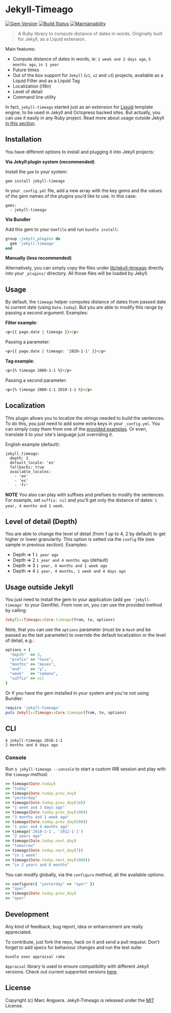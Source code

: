# Jekyll-Timeago

[![Gem Version](https://badge.fury.io/rb/jekyll-timeago.svg)](http://badge.fury.io/rb/jekyll-timeago)
[![Build Status](https://travis-ci.org/markets/jekyll-timeago.svg?branch=master)](https://travis-ci.org/markets/jekyll-timeago)
[![Maintainability](https://api.codeclimate.com/v1/badges/a8be458ba0532c2d057d/maintainability)](https://codeclimate.com/github/markets/jekyll-timeago/maintainability)

> A Ruby library to compute distance of dates in words. Originally built for Jekyll, as a Liquid extension.

Main features:

* Compute distance of dates in words, ie: `1 week and 2 days ago`, `5 months ago`, `in 1 year`
* Future times
* Out of the box support for `Jekyll` (`v1`, `v2` and `v3`) projects, available as a Liquid Filter and as a Liquid Tag
* Localization (i18n)
* Level of detail
* Command line utility

In fact, `jekyll-timeago` started just as an extension for [Liquid](https://github.com/Shopify/liquid) template engine, to be used in Jekyll and Octopress backed sites. But actually, you can use it easily in any Ruby project. Read more about usage outside Jekyll [in this section](#usage-outside-jekyll).

## Installation

You have different options to install and plugging it into Jekyll projects:

**Via Jekyll plugin system (recommended)**

Install the `gem` to your system:

```
gem install jekyll-timeago
```

In your `_config.yml` file, add a new array with the key gems and the values of the gem names of the plugins you’d like to use. In this case:

```
gems:
  - jekyll-timeago
```

**Via Bundler**

Add this gem to your `Gemfile` and run `bundle install`:

```ruby
group :jekyll_plugins do
  gem 'jekyll-timeago'
end
```

**Manually (less recommended)**

Alternatively, you can simply copy the files under [lib/jekyll-timeago](lib/jekyll-timeago/) directly into your `_plugins/` directory. All those files will be loaded by Jekyll.

## Usage

By default, the `timeago` helper computes distance of dates from passed date to current date (using `Date.today`). But you are able to modify this range by passing a second argument. Examples:

**Filter example**:

```html
<p>{{ page.date | timeago }}</p>
```

Passing a parameter:

```html
<p>{{ page.date | timeago: '2020-1-1' }}</p>
```

**Tag example**:

```html
<p>{% timeago 2000-1-1 %}</p>
```

Passing a second parameter:

```html
<p>{% timeago 2000-1-1 2010-1-1 %}</p>
```

## Localization

This plugin allows you to localize the strings needed to build the sentences. To do this, you just need to add some extra keys in your `_config.yml`. You can simply copy them from one of the [provided examples](lib/jekyll-timeago/locales/). Or even, translate it to your site's language just overriding it.

English example (default):

```
jekyll_timeago:
  depth: 2
  default_locale: 'en'
  fallbacks: true
  available_locales:
    - 'en'
    - 'es'
    - 'fr'
```

**NOTE** You also can play with suffixes and prefixes to modify the sentences. For example, set `suffix: nil` and you'll get only the distance of dates: `1 year, 4 months and 1 week`.

## Level of detail (Depth)

You are able to change the level of detail (from 1 up to 4, 2 by default) to get higher or lower granularity. This option is setted via the `config` file (see sample in previous section). Examples:

* Depth => 1 `1 year ago`
* Depth => 2 `1 year and 4 months ago` (default)
* Depth => 3 `1 year, 4 months and 1 week ago`
* Depth => 4 `1 year, 4 months, 1 week and 4 days ago`

## Usage outside Jekyll

You just need to install the gem to your application (add `gem 'jekyll-timeago'` to your Gemfile). From now on, you can use the provided method by calling:

```ruby
Jekyll::Timeago::Core.timeago(from, to, options)
```

Note, that you can use the `options` parameter (must be a `Hash` and be passed as the last parameter) to override the default localization or the level of detail, e.g.:

```ruby
options = {
  "depth"  => 3,
  "prefix" => "hace",
  "months" => "meses",
  "and"    => "y",
  "week"   => "semana",
  "suffix" => nil
}
```

Or if you have the gem installed in your system and you're not using Bundler:

```ruby
require 'jekyll-timeago'
puts Jekyll::Timeago::Core.timeago(from, to, options)
```

## CLI

```
$ jekyll-timeago 2016-1-1
2 months and 6 days ago
```

### Console

Run `$ jekyll-timeago --console` to start a custom IRB session and play with the `timeago` method:

```ruby
>> timeago(Date.today)
=> "today"
>> timeago(Date.today.prev_day)
=> "yesterday"
>> timeago(Date.today.prev_day(10))
=> "1 week and 3 days ago"
>> timeago(Date.today.prev_day(100))
=> "3 months and 1 week ago"
>> timeago(Date.today.prev_day(500))
=> "1 year and 4 months ago"
>> timeago('2010-1-1', '2012-1-1')
=> "2 years ago"
>> timeago(Date.today.next_day)
=> "tomorrow"
>> timeago(Date.today.next_day(7))
=> "in 1 week"
>> timeago(Date.today.next_day(1000))
=> "in 2 years and 8 months"
```

You can modify globally, via the `configure` method, all the available options:

```ruby
>> configure({ "yesterday" => "ayer" })
=> "ayer"
>> timeago(Date.today.prev_day)
=> "ayer"
```

## Development

Any kind of feedback, bug report, idea or enhancement are really appreciated.

To contribute, just fork the repo, hack on it and send a pull request. Don't forget to add specs for behaviour changes and run the test suite:

```
bundle exec appraisal rake
```

`Appraisal` library is used to ensure compatibility with different Jekyll versions. Check out current supported versions [here](Appraisals).

## License

Copyright (c) Marc Anguera. Jekyll-Timeago is released under the [MIT](LICENSE) License.
